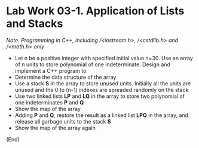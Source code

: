 # Lab Work 03-1. Application of Lists and Stacks

*Note. Programming in C++, including <iostream>/<iostream.h>, <cstdlib>/<cstdlib.h> and <cmath>/<math.h> only* 

* Let n be a positive integer with specified initial value n=30. Use an array of n units to store polynomial of one indeterminate. Design and implement a C++ program to
* Determine the data structure of the array
* Use a stack **S** in the array to store unused units. Initially all the units are unused and the 0 to (n-1) indexes are spreaded randomly on the stack
* Use two linked lists **LP** and **LQ** in the array to store two polynomial of one indeterminates **P** and **Q**
* Show the map of the array
* Adding **P** and **Q**, restore the result as a linked list **LPQ** in the array, and release all garbage units to the stack **S**
* Show the map of the array again

(End)